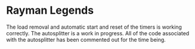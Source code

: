 # Rayman Legends
The load removal and automatic start and reset of the timers is working correctly. The autosplitter is a work in progress. All of the code associated with the autosplitter has been commented out for the time being.
